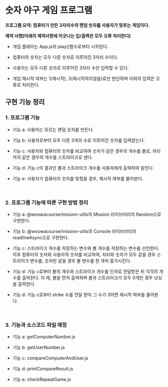 
  

# 숫자 야구 게임 프로그램

  

**프로그램 요약: 컴퓨터가 만든 3자리수의 랜덤 숫자를 사용자가 맞추는 게임이다.** 

  

  

**제약 사항[아래의 제약사항에 어긋나는 입/출력은 모두 오류 처리한다]**

  

* 게임 플레이는 App.js의 play()함수로부터 시작된다.

  
  

* 컴퓨터의 숫자는 모두 다른 숫자로 이루어진 3자리 수이다.

  

  

* 사용자는 모두 다른 숫자로 이루어진 3자리 수만 입력할 수 있다.

  

  

* 게임 재시작 여부는 1(재시작), 2(재시작하지않음)로만 판단하며 이외의 입력은 오류로 처리한다.

  

  

## 구현 기능 정리

  

  

### 1. 프로그램 기능

  

  

* 기능 a: 사용자는 모르는 랜덤 숫자를 만든다.

  

  

* 기능 b: 사용자로부터 모두 다른 3개의 수로 이루어진 숫자를 입력받는다.

  

  

* 기능 c: 사용자와 컴퓨터의 숫자를 비교하여 숫자가 같은 경우의 개수를 볼로, 자리까지 같은 경우의 개수를 스트라이크로 센다.

  

  

* 기능 d: 기능 c의 결과인 볼과 스트라이크 개수를 사용자에게 출력하여 알린다.

  

  

* 기능 e: 사용자가 컴퓨터의 숫자를 맞췄을 경우, 재시작 여부를 물어본다.

  

  

<br  />

  

  

### 2. 프로그램 기능에 따른 구현 방법 정리 

  

  

* 기능 a: @woowacourse/mission-utils의 Mission 라이브러리의 Random으로 구현한다.

  

  

* 기능 b: @woowacourse/mission-utils의 Console 라이브러리의 readlineAsync으로 구현한다.

  

  

* 기능 c: 스트라이크 개수를 저장하는 변수와 볼 개수를 저장하는 변수를 선언한다. 이후 컴퓨터의 숫자와 사용자의 숫자를 비교하여, 자리와 숫자가 모두 같을 경우 스트라이크 변수를, 숫자만 같을 경우 볼 변수를 한 개씩 증가시킨다.

  

  

* 기능 d: 기능 c로부터 볼의 개수와 스트라이크 개수를 인자로 전달받은 뒤 각각의 개수를 출력한다. 이 때, 볼을 먼저 출력하며 볼과 스트라이크가 모두 0개인 경우 낫싱을 출력한다.

  

  

* 기능 d: 기능 c로부터 strike 수를 전달 받아 그 수가 3이면 재시작 여부를 물어본다.

  

  

<br  />

  

  

### 3. 기능과 소스코드 파일 매칭

  

  

* 기능 a: getComputerNumber.js

  

  

* 기능 b: getUserNumber.js

  

  

* 기능 c: compareComputerAndUser.js

  

  

* 기능 d: printCompareResult.js

  

  

* 기능 e: checkRepeatGame.js

  

  

<br  />
